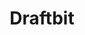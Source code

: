 ---
blog: https://blog.draftbit.com/
codehost: https://github.com/draftbit
facebook: https://facebook.com/pages/category/Internet-Company/Draftbit-285179798962070
logohandle: draftbit
sort: draftbit
title: Draftbit
twitter: https://x.com/draftbit
website: https://draftbit.com/
---